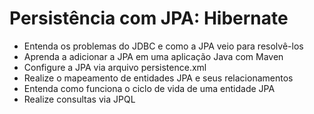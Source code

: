 # Persistência com JPA: Hibernate

* Entenda os problemas do JDBC e como a JPA veio para resolvê-los
* Aprenda a adicionar a JPA em uma aplicação Java com Maven
* Configure a JPA via arquivo persistence.xml
* Realize o mapeamento de entidades JPA e seus relacionamentos
* Entenda como funciona o ciclo de vida de uma entidade JPA
* Realize consultas via JPQL
